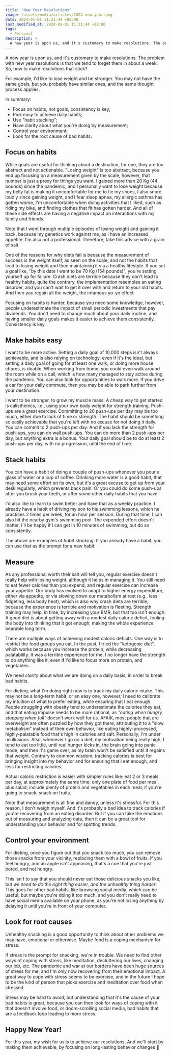 ```yaml
---
title: "New Year Resolutions"
image: /assets/media/articles/2024-new-year.png
date: 2024-01-01 11:21:44 +02:00
last_modified_at: 2024-01-01 11:21:44 +02:00
tags:
  - Personal
description: >
  A new year is upon us, and it's customary to make resolutions. The problem with new year resolutions is that we tend to forget them in about a week. So, how to make resolutions that stick?
---
```


<p class="intro">
A new year is upon us, and it's customary to make resolutions. The problem with new year resolutions is that we tend to forget them in about a week. So, how to make resolutions that stick?
</p>

For example, I'd like to lose weight and be stronger. You may not have the same goals, but you probably have similar ones, and the same thought process applies.

In summary:

* Focus on habits, not goals, consistency is key;
* Pick easy to achieve daily habits;
* Use "habit stacking";
* Have clarity about what you're doing by measurement;
* Control your environment;
* Look for the root cause of bad habits.

## Focus on habits

While goals are useful for thinking about a destination, for one, they are too abstract and not actionable. "Losing weight" is too abstract, because you end up focusing on a measurement given by the scale, however, that number is just a proxy for things you want. I gained more than 20 Kg (44 pounds) since the pandemic, and I personally want to lose weight because my belly fat is making it uncomfortable for me to tie my shoes, I also snore loudly since gaining weight, and I fear sleep apnea, my allergic asthma has gotten worse, I'm uncomfortable when doing activities that I liked, such as riding my bike, and finding clothes that fit has gotten harder. And all of these side effects are having a negative impact on interactions with my family and friends.

Note that I went through multiple episodes of losing weight and gaining it back, because my genetics work against me, as I have an increased appetite. I'm also not a professional. Therefore, take this advice with a grain of salt.

One of the reasons for why diets fail is because the measurement of success is the weight itself, as seen on the scale, and not the habits that lead to losing weight and then maintaining it via a healthy lifestyle. If you set a goal like, "by this date I want to be 70 Kg (154 pounds)", you're setting yourself up for failure. Crash diets are terrible because they don't lead to healthy habits, quite the contrary, the implementation resembles an eating disorder, and you can't wait to get it over with and return to your old habits. And then you regain all the weight, the infamous yo-yo effect.

Focusing on habits is harder, because you need some knowledge, however, people underestimate the impact of small periodic investments that pay dividends. You don't need to change much about your daily routine, and having smaller daily goals makes it easier to achieve them consistently. Consistency is key.

## Make habits easy

I want to be more active. Setting a daily goal of 10,000 steps isn't always achievable, and is also relying on technology, even if it's the ideal, but setting a daily goal of going for at least one walk, or doing more house chores, is doable. When working from home, you could even walk around the room while on a call, which is how many managed to stay active during the pandemic. You can also look for opportunities to walk more. If you drive a car for your daily commute, then you may be able to park further from your destination.

I want to be stronger, to grow my muscle mass. A cheap way to get started is calisthenics, i.e., using your own body weight for strength training. Push-ups are a great exercise. Committing to 20 push-ups per day may be too much, either due to lack of time or strength. The habit should be something so easily achievable that you're left with no excuse for not doing it daily. You can commit to 2 push-ups per day. And if you lack the strength for push-ups, you can do wall push-ups. You can do more than 2 push-ups per day, but anything extra is a bonus. Your daily goal should be to do at least 2 push-ups per day, with no progression, until the end of time.

## Stack habits

You can have a habit of doing a couple of push-ups whenever you pour a glass of water or a cup of coffee. Drinking more water is a good habit, that may need some effort on its own, but it's a great excuse to get up from your desk regularly, which prevents back pain. Or you could do some push-ups after you brush your teeth, or after some other daily habits that you have.

I'd also like to learn to swim better and have that as a weekly practice. I already have a habit of driving my son to his swimming lessons, which he practices 2 times per week, for an hour per session. During that time, I can also hit the nearby gym's swimming pool. The expended effort doesn't matter, I'll be happy if I can get in 10 minutes of swimming, but do so consistently.

The above are examples of *habit stacking*. If you already have a habit, you can use that as the prompt for a new habit.

## Measure

As any professional worth their salt will tell you, regular exercise doesn't really help with losing weight, although it helps in managing it. You still need to eat fewer calories than you expend, and regular exercise can increase your appetite. Our body has evolved to adapt to higher energy expenditure, either via appetite, or via slowing down our metabolism at rest (e.g., less fidgeting, less body heat), which is also why crash diets are terrible, because the experience is terrible and motivation is fleeting. Strength training may help, in time, by increasing your BMR, but that too isn't enough. A good diet is about getting away with a modest daily caloric deficit, fooling the body into thinking that it got enough, making the whole experience bearable long term.

There are multiple ways of achieving modest caloric deficits. One way is to restrict the food groups you eat. In the past, I tried the "ketogenic diet", which works because you increase the protein, while decreasing palatability. It was a terrible experience for me. I no longer have the strength to do anything like it, even if I'd like to focus more on protein, and vegetables.

We need *clarity* about what we are doing on a daily basis, in order to break bad habits.

For dieting, what I'm doing right now is to track my daily caloric intake. This may not be a long-term habit, or an easy one, however, I need to calibrate my intuition of what to prefer eating, while ensuring that I eat enough. People struggling with obesity tend to underestimate the calories they eat, and that eating impulse needs to be more rational, as *"eating when hungry, stopping when full"* doesn't work well for us. AFAIK, most people that are overweight are often puzzled by how they got there, attributing it to a "slow metabolism" instead of their own behavior, like eating highly-processed, highly-palatable food that's high in calories and salt. Personally, I'm under no illusions. Also, whenever I go on a diet, my motivation being really high, I tend to eat too little, until real hunger kicks in, the brain going into panic mode, and then it's game over, as my brain won't be satisfied until it regains that weight. Contrary to common wisdom, tracking calories is best for bringing insight into my behavior and for ensuring that I eat enough, and less for restricting calories.

Actual caloric restriction is easier with simpler rules like: eat 2 or 3 meals per day, at approximately the same time; only one plate of food per meal, plus salad; include plenty of protein and vegetables in each meal; if you're going to snack, snack on fruits.

Note that measurement is all fine and dandy, unless it's stressful. For this reason, I don't weigh myself. And it's probably a bad idea to track calories if you're recovering from an eating disorder. But if you can take the emotions out of measuring and analyzing data, then it can be a great tool for understanding your behavior and for spotting trends.

## Control your environment

For dieting, once you figure out that you snack too much, you can remove those snacks from your vicinity, replacing them with a bowl of fruits. If you feel hungry, and an apple isn't appeasing, that's a cue that you're just bored, and not hungry.

This isn't to say that you should never eat those delicious snacks you like, but *we need to do the right thing easier, and the unhealthy thing harder*. This goes for other bad habits, like browsing social media, which can be useful, but maybe you're doing it too much, and you don't really need to have social media available on your phone, as you're not losing anything by delaying it until you're in front of your computer.

## Look for root causes

Unhealthy snacking is a good opportunity to think about other problems we may have, emotional or otherwise. Maybe food is a coping mechanism for stress.

If stress is the prompt for snacking, we're in trouble. We need to find other ways of coping with stress, like meditation, decluttering our lives, changing our job, etc. The pandemic and war at our borders have been huge sources of stress for me, and I'm only now recovering from their emotional impact. A great way to cope with stress seems to be exercise, and in the future I hope to be the kind of person that picks exercise and meditation over food when stressed.

Stress may be hard to avoid, but understanding that it's the cause of your bad habits is great, because you can then look for ways of coping with it that doesn't involve food, or doom-scrolling social media, bad habits that are a feedback loop leading to more stress.

## Happy New Year!

For this year, my wish for us is to achieve our resolutions. And we'll start by making them achievable, by focusing on long-lasting behavior changes 💪
